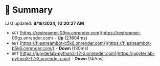 # 📖 Summary
Last updated: **8/16/2024, 10:20:27 AM**

- `GET` [https://restreamer-09gx.onrender.com](https://restreamer-09gx.onrender.com) - **Up** (23604ms)
- `GET` [https://filestreambot-b5k6.onrender.com/](https://filestreambot-b5k6.onrender.com/) - **Down** (130ms)
- `GET` [https://jupyterlab-python3-12-3.onrender.com](https://jupyterlab-python3-12-3.onrender.com) - **Down** (147ms)
